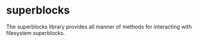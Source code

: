 # superblocks

The superblocks library provides all manner of methods for interacting with filesystem superblocks.